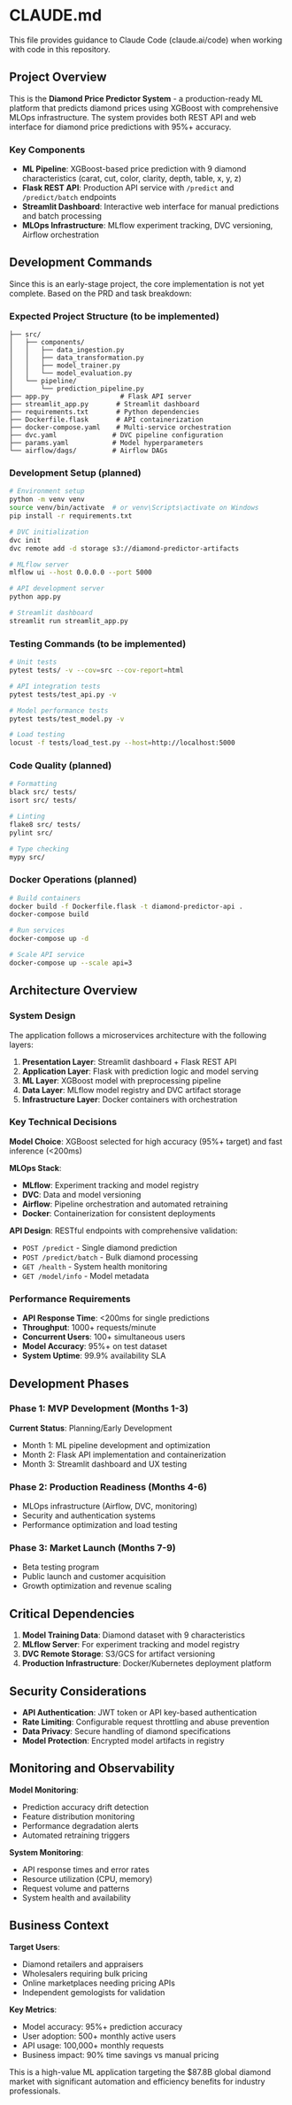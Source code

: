 # CLAUDE.md

This file provides guidance to Claude Code (claude.ai/code) when working with code in this repository.

## Project Overview

This is the **Diamond Price Predictor System** - a production-ready ML platform that predicts diamond prices using XGBoost with comprehensive MLOps infrastructure. The system provides both REST API and web interface for diamond price predictions with 95%+ accuracy.

### Key Components
- **ML Pipeline**: XGBoost-based price prediction with 9 diamond characteristics (carat, cut, color, clarity, depth, table, x, y, z)
- **Flask REST API**: Production API service with `/predict` and `/predict/batch` endpoints
- **Streamlit Dashboard**: Interactive web interface for manual predictions and batch processing
- **MLOps Infrastructure**: MLflow experiment tracking, DVC versioning, Airflow orchestration

## Development Commands

Since this is an early-stage project, the core implementation is not yet complete. Based on the PRD and task breakdown:

### Expected Project Structure (to be implemented)
```
├── src/
│   ├── components/
│   │   ├── data_ingestion.py
│   │   ├── data_transformation.py
│   │   ├── model_trainer.py
│   │   └── model_evaluation.py
│   └── pipeline/
│       └── prediction_pipeline.py
├── app.py                  # Flask API server
├── streamlit_app.py       # Streamlit dashboard
├── requirements.txt       # Python dependencies
├── Dockerfile.flask       # API containerization
├── docker-compose.yaml    # Multi-service orchestration
├── dvc.yaml              # DVC pipeline configuration
├── params.yaml           # Model hyperparameters
└── airflow/dags/         # Airflow DAGs
```

### Development Setup (planned)
```bash
# Environment setup
python -m venv venv
source venv/bin/activate  # or venv\Scripts\activate on Windows
pip install -r requirements.txt

# DVC initialization
dvc init
dvc remote add -d storage s3://diamond-predictor-artifacts

# MLflow server
mlflow ui --host 0.0.0.0 --port 5000

# API development server
python app.py

# Streamlit dashboard
streamlit run streamlit_app.py
```

### Testing Commands (to be implemented)
```bash
# Unit tests
pytest tests/ -v --cov=src --cov-report=html

# API integration tests
pytest tests/test_api.py -v

# Model performance tests
pytest tests/test_model.py -v

# Load testing
locust -f tests/load_test.py --host=http://localhost:5000
```

### Code Quality (planned)
```bash
# Formatting
black src/ tests/
isort src/ tests/

# Linting
flake8 src/ tests/
pylint src/

# Type checking
mypy src/
```

### Docker Operations (planned)
```bash
# Build containers
docker build -f Dockerfile.flask -t diamond-predictor-api .
docker-compose build

# Run services
docker-compose up -d

# Scale API service
docker-compose up --scale api=3
```

## Architecture Overview

### System Design
The application follows a microservices architecture with the following layers:

1. **Presentation Layer**: Streamlit dashboard + Flask REST API
2. **Application Layer**: Flask with prediction logic and model serving
3. **ML Layer**: XGBoost model with preprocessing pipeline
4. **Data Layer**: MLflow model registry and DVC artifact storage
5. **Infrastructure Layer**: Docker containers with orchestration

### Key Technical Decisions

**Model Choice**: XGBoost selected for high accuracy (95%+ target) and fast inference (<200ms)

**MLOps Stack**:
- **MLflow**: Experiment tracking and model registry
- **DVC**: Data and model versioning
- **Airflow**: Pipeline orchestration and automated retraining
- **Docker**: Containerization for consistent deployments

**API Design**: RESTful endpoints with comprehensive validation:
- `POST /predict` - Single diamond prediction
- `POST /predict/batch` - Bulk diamond processing
- `GET /health` - System health monitoring
- `GET /model/info` - Model metadata

### Performance Requirements
- **API Response Time**: <200ms for single predictions
- **Throughput**: 1000+ requests/minute
- **Concurrent Users**: 100+ simultaneous users
- **Model Accuracy**: 95%+ on test dataset
- **System Uptime**: 99.9% availability SLA

## Development Phases

### Phase 1: MVP Development (Months 1-3)
**Current Status**: Planning/Early Development
- Month 1: ML pipeline development and optimization
- Month 2: Flask API implementation and containerization  
- Month 3: Streamlit dashboard and UX testing

### Phase 2: Production Readiness (Months 4-6)
- MLOps infrastructure (Airflow, DVC, monitoring)
- Security and authentication systems
- Performance optimization and load testing

### Phase 3: Market Launch (Months 7-9)
- Beta testing program
- Public launch and customer acquisition
- Growth optimization and revenue scaling

## Critical Dependencies

1. **Model Training Data**: Diamond dataset with 9 characteristics
2. **MLflow Server**: For experiment tracking and model registry
3. **DVC Remote Storage**: S3/GCS for artifact versioning
4. **Production Infrastructure**: Docker/Kubernetes deployment platform

## Security Considerations

- **API Authentication**: JWT token or API key-based authentication
- **Rate Limiting**: Configurable request throttling and abuse prevention
- **Data Privacy**: Secure handling of diamond specifications
- **Model Protection**: Encrypted model artifacts in registry

## Monitoring and Observability

**Model Monitoring**:
- Prediction accuracy drift detection
- Feature distribution monitoring
- Performance degradation alerts
- Automated retraining triggers

**System Monitoring**:
- API response times and error rates
- Resource utilization (CPU, memory)
- Request volume and patterns
- System health and availability

## Business Context

**Target Users**:
- Diamond retailers and appraisers
- Wholesalers requiring bulk pricing
- Online marketplaces needing pricing APIs
- Independent gemologists for validation

**Key Metrics**:
- Model accuracy: 95%+ prediction accuracy
- User adoption: 500+ monthly active users
- API usage: 100,000+ monthly requests
- Business impact: 90% time savings vs manual pricing

This is a high-value ML application targeting the $87.8B global diamond market with significant automation and efficiency benefits for industry professionals.